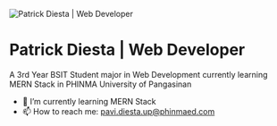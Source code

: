 ![Patrick Diesta | Web Developer](https://i.pinimg.com/originals/92/75/1e/92751e0ca5fb8b890839121c472df4f3.gif)
# Patrick Diesta | Web Developer

A 3rd Year BSIT Student major in Web Development currently learning MERN Stack in PHINMA University of Pangasinan

- 🌱 I’m currently learning MERN Stack 
- 📫 How to reach me: pavi.diesta.up@phinmaed.com 







